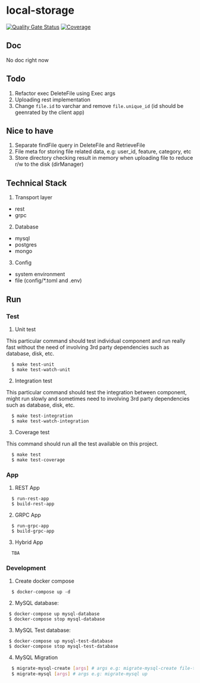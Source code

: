 # local-storage

[![Quality Gate Status](https://sonarcloud.io/api/project_badges/measure?project=go-seidon_local&metric=alert_status)](https://sonarcloud.io/summary/new_code?id=go-seidon_local)
[![Coverage](https://sonarcloud.io/api/project_badges/measure?project=go-seidon_local&metric=coverage)](https://sonarcloud.io/summary/new_code?id=go-seidon_local)

## Doc
No doc right now

## Todo
1. Refactor exec DeleteFile using Exec args
2. Uploading rest implementation
3. Change `file.id` to varchar and remove `file.unique_id` (id should be geenrated by the client app)

## Nice to have
1. Separate findFile query in DeleteFile and RetrieveFile
2. File meta for storing file related data, e.g: user_id, feature, category, etc
3. Store directory checking result in memory when uploading file to reduce r/w to the disk (dirManager)

## Technical Stack
1. Transport layer
- rest
- grpc
2. Database
- mysql
- postgres
- mongo
3. Config
- system environment
- file (config/*.toml and .env)

## Run
### Test
1. Unit test

This particular command should test individual component and run really fast without the need of involving 3rd party dependencies such as database, disk, etc.

```
  $ make test-unit
  $ make test-watch-unit
```

2. Integration test

This particular command should test the integration between component, might run slowly and sometimes need to involving 3rd party dependencies such as database, disk, etc.

```
  $ make test-integration
  $ make test-watch-integration
```

3. Coverage test

This command should run all the test available on this project.

```
  $ make test
  $ make test-coverage
```

### App
1. REST App

```
  $ run-rest-app
  $ build-rest-app
```

2. GRPC App

```
  $ run-grpc-app
  $ build-grpc-app
```

3. Hybrid App

```
  TBA
```

### Development
1. Create docker compose
```
  $ docker-compose up -d
```

2. MySQL database: 
```
 $ docker-compose up mysql-database
 $ docker-compose stop mysql-database
```

3. MySQL Test database:
```
 $ docker-compose up mysql-test-database
 $ docker-compose stop mysql-test-database
```

4. MySQL Migration
```bash
  $ migrate-mysql-create [args] # args e.g: migrate-mysql-create file-table
  $ migrate-mysql [args] # args e.g: migrate-mysql up
```

